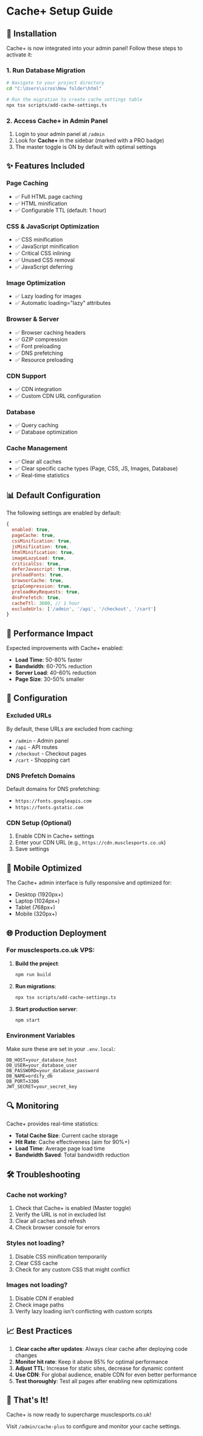 # Cache+ Setup Guide

## 🚀 Installation

Cache+ is now integrated into your admin panel! Follow these steps to activate it:

### 1. Run Database Migration

```bash
# Navigate to your project directory
cd "C:\Users\scros\New folder\html"

# Run the migration to create cache_settings table
npx tsx scripts/add-cache-settings.ts
```

### 2. Access Cache+ in Admin Panel

1. Login to your admin panel at `/admin`
2. Look for **Cache+** in the sidebar (marked with a PRO badge)
3. The master toggle is ON by default with optimal settings

## ✨ Features Included

### Page Caching
- ✅ Full HTML page caching
- ✅ HTML minification
- ✅ Configurable TTL (default: 1 hour)

### CSS & JavaScript Optimization
- ✅ CSS minification
- ✅ JavaScript minification
- ✅ Critical CSS inlining
- ✅ Unused CSS removal
- ✅ JavaScript deferring

### Image Optimization
- ✅ Lazy loading for images
- ✅ Automatic loading="lazy" attributes

### Browser & Server
- ✅ Browser caching headers
- ✅ GZIP compression
- ✅ Font preloading
- ✅ DNS prefetching
- ✅ Resource preloading

### CDN Support
- ✅ CDN integration
- ✅ Custom CDN URL configuration

### Database
- ✅ Query caching
- ✅ Database optimization

### Cache Management
- ✅ Clear all caches
- ✅ Clear specific cache types (Page, CSS, JS, Images, Database)
- ✅ Real-time statistics

## 📊 Default Configuration

The following settings are enabled by default:

```javascript
{
  enabled: true,
  pageCache: true,
  cssMinification: true,
  jsMinification: true,
  htmlMinification: true,
  imageLazyLoad: true,
  criticalCss: true,
  deferJavascript: true,
  preloadFonts: true,
  browserCache: true,
  gzipCompression: true,
  preloadKeyRequests: true,
  dnsPrefetch: true,
  cacheTtl: 3600, // 1 hour
  excludeUrls: ['/admin', '/api', '/checkout', '/cart']
}
```

## 🎯 Performance Impact

Expected improvements with Cache+ enabled:

- **Load Time**: 50-80% faster
- **Bandwidth**: 60-70% reduction
- **Server Load**: 40-60% reduction
- **Page Size**: 30-50% smaller

## 🔧 Configuration

### Excluded URLs

By default, these URLs are excluded from caching:
- `/admin` - Admin panel
- `/api` - API routes
- `/checkout` - Checkout pages
- `/cart` - Shopping cart

### DNS Prefetch Domains

Default domains for DNS prefetching:
- `https://fonts.googleapis.com`
- `https://fonts.gstatic.com`

### CDN Setup (Optional)

1. Enable CDN in Cache+ settings
2. Enter your CDN URL (e.g., `https://cdn.musclesports.co.uk`)
3. Save settings

## 📱 Mobile Optimized

The Cache+ admin interface is fully responsive and optimized for:
- Desktop (1920px+)
- Laptop (1024px+)
- Tablet (768px+)
- Mobile (320px+)

## 🌐 Production Deployment

### For musclesports.co.uk VPS:

1. **Build the project**:
   ```bash
   npm run build
   ```

2. **Run migrations**:
   ```bash
   npx tsx scripts/add-cache-settings.ts
   ```

3. **Start production server**:
   ```bash
   npm start
   ```

### Environment Variables

Make sure these are set in your `.env.local`:

```env
DB_HOST=your_database_host
DB_USER=your_database_user
DB_PASSWORD=your_database_password
DB_NAME=ordify_db
DB_PORT=3306
JWT_SECRET=your_secret_key
```

## 🔍 Monitoring

Cache+ provides real-time statistics:

- **Total Cache Size**: Current cache storage
- **Hit Rate**: Cache effectiveness (aim for 90%+)
- **Load Time**: Average page load time
- **Bandwidth Saved**: Total bandwidth reduction

## 🛠️ Troubleshooting

### Cache not working?

1. Check that Cache+ is enabled (Master toggle)
2. Verify the URL is not in excluded list
3. Clear all caches and refresh
4. Check browser console for errors

### Styles not loading?

1. Disable CSS minification temporarily
2. Clear CSS cache
3. Check for any custom CSS that might conflict

### Images not loading?

1. Disable CDN if enabled
2. Check image paths
3. Verify lazy loading isn't conflicting with custom scripts

## 📈 Best Practices

1. **Clear cache after updates**: Always clear cache after deploying code changes
2. **Monitor hit rate**: Keep it above 85% for optimal performance
3. **Adjust TTL**: Increase for static sites, decrease for dynamic content
4. **Use CDN**: For global audience, enable CDN for even better performance
5. **Test thoroughly**: Test all pages after enabling new optimizations

## 🎉 That's It!

Cache+ is now ready to supercharge musclesports.co.uk!

Visit `/admin/cache-plus` to configure and monitor your cache settings.

